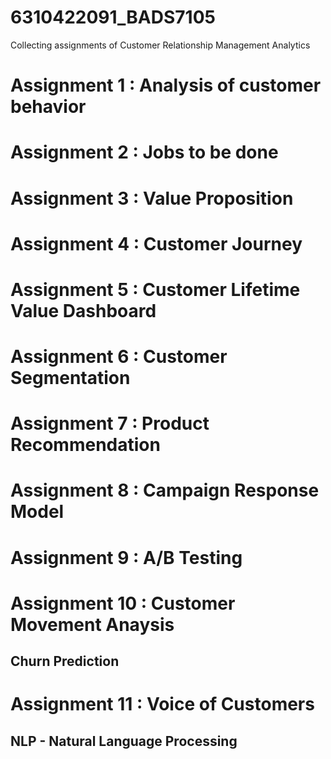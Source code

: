 # 6310422091_BADS7105
Collecting assignments of Customer Relationship Management Analytics 

# Assignment 1 : Analysis of customer behavior

# Assignment 2 : Jobs to be done

# Assignment 3 : Value Proposition

# Assignment 4 : Customer Journey

# Assignment 5 : Customer Lifetime Value Dashboard

# Assignment 6 : Customer Segmentation

# Assignment 7 : Product Recommendation

# Assignment 8 : Campaign Response Model

# Assignment 9 : A/B Testing

# Assignment 10 : Customer Movement Anaysis
## Churn Prediction

# Assignment 11 : Voice of Customers
## NLP - Natural Language Processing
